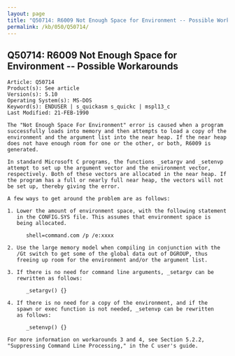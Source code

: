 ```yaml
---
layout: page
title: "Q50714: R6009 Not Enough Space for Environment -- Possible Workarounds"
permalink: /kb/050/Q50714/
---
```


## Q50714: R6009 Not Enough Space for Environment -- Possible Workarounds

	Article: Q50714
	Product(s): See article
	Version(s): 5.10
	Operating System(s): MS-DOS
	Keyword(s): ENDUSER | s_quickasm s_quickc | mspl13_c
	Last Modified: 21-FEB-1990
	
	The "Not Enough Space For Environment" error is caused when a program
	successfully loads into memory and then attempts to load a copy of the
	environment and the argument list into the near heap. If the near heap
	does not have enough room for one or the other, or both, R6009 is
	generated.
	
	In standard Microsoft C programs, the functions _setargv and _setenvp
	attempt to set up the argument vector and the environment vector,
	respectively. Both of these vectors are allocated in the near heap. If
	the program has a full or nearly full near heap, the vectors will not
	be set up, thereby giving the error.
	
	A few ways to get around the problem are as follows:
	
	1. Lower the amount of environment space, with the following statement
	   in the CONFIG.SYS file. This assumes that environment space is
	   being allocated.
	
	      shell=command.com /p /e:xxxx
	
	2. Use the large memory model when compiling in conjunction with the
	   /Gt switch to get some of the global data out of DGROUP, thus
	   freeing up room for the environment and/or the argument list.
	
	3. If there is no need for command line arguments, _setargv can be
	   rewritten as follows:
	
	      _setargv() {}
	
	4. If there is no need for a copy of the environment, and if the
	   spawn or exec function is not needed, _setenvp can be rewritten
	   as follows:
	
	      _setenvp() {}
	
	For more information on workarounds 3 and 4, see Section 5.2.2,
	"Suppressing Command Line Processing," in the C user's guide.
